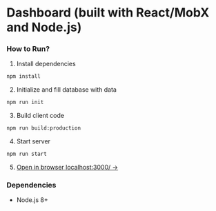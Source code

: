 # Dashboard (built with React/MobX and Node.js)

### How to Run?

1. Install dependencies
```sh
npm install
```

2. Initialize and fill database with data
```sh
npm run init
```

3. Build client code
```sh
npm run build:production
```

4. Start server
```sh
npm run start
```

5. [Open in browser localhost:3000/ →](http://localhost:3000/)

### Dependencies

 - Node.js 8+

